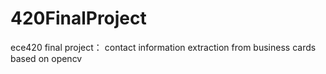 # 420FinalProject
ece420 final project： contact information extraction from business cards based on opencv
